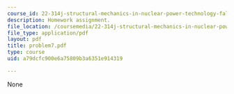 ```yaml
---
course_id: 22-314j-structural-mechanics-in-nuclear-power-technology-fall-2006
description: Homework assignment.
file_location: /coursemedia/22-314j-structural-mechanics-in-nuclear-power-technology-fall-2006/a79dcfc900e6a75809b3a6351e914319_problem7.pdf
file_type: application/pdf
layout: pdf
title: problem7.pdf
type: course
uid: a79dcfc900e6a75809b3a6351e914319

---
```

None